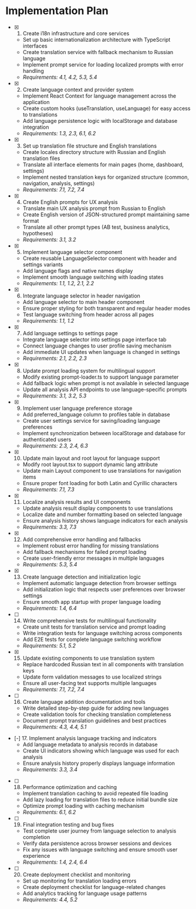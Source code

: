 # Implementation Plan

- [x] 1. Create i18n infrastructure and core services
  - Set up basic internationalization architecture with TypeScript interfaces
  - Create translation service with fallback mechanism to Russian language
  - Implement prompt service for loading localized prompts with error handling
  - _Requirements: 4.1, 4.2, 5.3, 5.4_

- [x] 2. Create language context and provider system
  - Implement React Context for language management across the application
  - Create custom hooks (useTranslation, useLanguage) for easy access to translations
  - Add language persistence logic with localStorage and database integration
  - _Requirements: 1.3, 2.3, 6.1, 6.2_

- [x] 3. Set up translation file structure and English translations
  - Create locales directory structure with Russian and English translation files
  - Translate all interface elements for main pages (home, dashboard, settings)
  - Implement nested translation keys for organized structure (common, navigation, analysis, settings)
  - _Requirements: 7.1, 7.2, 7.4_

- [x] 4. Create English prompts for UX analysis
  - Translate main UX analysis prompt from Russian to English
  - Create English version of JSON-structured prompt maintaining same format
  - Translate all other prompt types (AB test, business analytics, hypotheses)
  - _Requirements: 3.1, 3.2_

- [x] 5. Implement language selector component
  - Create reusable LanguageSelector component with header and settings variants
  - Add language flags and native names display
  - Implement smooth language switching with loading states
  - _Requirements: 1.1, 1.2, 2.1, 2.2_

- [x] 6. Integrate language selector in header navigation
  - Add language selector to main header component
  - Ensure proper styling for both transparent and regular header modes
  - Test language switching from header across all pages
  - _Requirements: 1.1, 1.2_

- [x] 7. Add language settings to settings page
  - Integrate language selector into settings page interface tab
  - Connect language changes to user profile saving mechanism
  - Add immediate UI updates when language is changed in settings
  - _Requirements: 2.1, 2.2, 2.3_

- [x] 8. Update prompt loading system for multilingual support
  - Modify existing prompt-loader.ts to support language parameter
  - Add fallback logic when prompt is not available in selected language
  - Update all analysis API endpoints to use language-specific prompts
  - _Requirements: 3.1, 3.2, 5.3_

- [x] 9. Implement user language preference storage
  - Add preferred_language column to profiles table in database
  - Create user settings service for saving/loading language preferences
  - Implement synchronization between localStorage and database for authenticated users
  - _Requirements: 2.3, 2.4, 6.3_

- [x] 10. Update main layout and root layout for language support
  - Modify root layout.tsx to support dynamic lang attribute
  - Update main Layout component to use translations for navigation items
  - Ensure proper font loading for both Latin and Cyrillic characters
  - _Requirements: 7.1, 7.3_

- [x] 11. Localize analysis results and UI components
  - Update analysis result display components to use translations
  - Localize date and number formatting based on selected language
  - Ensure analysis history shows language indicators for each analysis
  - _Requirements: 3.3, 7.3_

- [x] 12. Add comprehensive error handling and fallbacks
  - Implement robust error handling for missing translations
  - Add fallback mechanisms for failed prompt loading
  - Create user-friendly error messages in multiple languages
  - _Requirements: 5.3, 5.4_

- [x] 13. Create language detection and initialization logic
  - Implement automatic language detection from browser settings
  - Add initialization logic that respects user preferences over browser settings
  - Ensure smooth app startup with proper language loading
  - _Requirements: 1.4, 6.4_

- [ ] 14. Write comprehensive tests for multilingual functionality
  - Create unit tests for translation service and prompt loading
  - Write integration tests for language switching across components
  - Add E2E tests for complete language switching workflow
  - _Requirements: 5.1, 5.2_

- [x] 15. Update existing components to use translation system
  - Replace hardcoded Russian text in all components with translation keys
  - Update form validation messages to use localized strings
  - Ensure all user-facing text supports multiple languages
  - _Requirements: 7.1, 7.2, 7.4_

- [ ] 16. Create language addition documentation and tools
  - Write detailed step-by-step guide for adding new languages
  - Create validation tools for checking translation completeness
  - Document prompt translation guidelines and best practices
  - _Requirements: 4.3, 4.4, 5.1_

- [-] 17. Implement analysis language tracking and indicators
  - Add language metadata to analysis records in database
  - Create UI indicators showing which language was used for each analysis
  - Ensure analysis history properly displays language information
  - _Requirements: 3.3, 3.4_

- [ ] 18. Performance optimization and caching
  - Implement translation caching to avoid repeated file loading
  - Add lazy loading for translation files to reduce initial bundle size
  - Optimize prompt loading with caching mechanism
  - _Requirements: 6.1, 6.2_

- [ ] 19. Final integration testing and bug fixes
  - Test complete user journey from language selection to analysis completion
  - Verify data persistence across browser sessions and devices
  - Fix any issues with language switching and ensure smooth user experience
  - _Requirements: 1.4, 2.4, 6.4_

- [ ] 20. Create deployment checklist and monitoring
  - Set up monitoring for translation loading errors
  - Create deployment checklist for language-related changes
  - Add analytics tracking for language usage patterns
  - _Requirements: 4.4, 5.2_